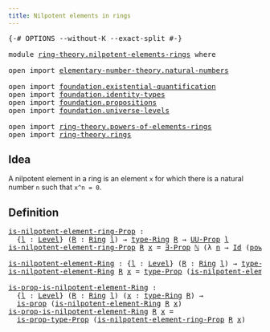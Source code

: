 ```yaml
---
title: Nilpotent elements in rings
---
```


<pre class="Agda"><a id="53" class="Symbol">{-#</a> <a id="57" class="Keyword">OPTIONS</a> <a id="65" class="Pragma">--without-K</a> <a id="77" class="Pragma">--exact-split</a> <a id="91" class="Symbol">#-}</a>

<a id="96" class="Keyword">module</a> <a id="103" href="ring-theory.nilpotent-elements-rings.html" class="Module">ring-theory.nilpotent-elements-rings</a> <a id="140" class="Keyword">where</a>

<a id="147" class="Keyword">open</a> <a id="152" class="Keyword">import</a> <a id="159" href="elementary-number-theory.natural-numbers.html" class="Module">elementary-number-theory.natural-numbers</a>

<a id="201" class="Keyword">open</a> <a id="206" class="Keyword">import</a> <a id="213" href="foundation.existential-quantification.html" class="Module">foundation.existential-quantification</a>
<a id="251" class="Keyword">open</a> <a id="256" class="Keyword">import</a> <a id="263" href="foundation.identity-types.html" class="Module">foundation.identity-types</a>
<a id="289" class="Keyword">open</a> <a id="294" class="Keyword">import</a> <a id="301" href="foundation.propositions.html" class="Module">foundation.propositions</a>
<a id="325" class="Keyword">open</a> <a id="330" class="Keyword">import</a> <a id="337" href="foundation.universe-levels.html" class="Module">foundation.universe-levels</a>

<a id="365" class="Keyword">open</a> <a id="370" class="Keyword">import</a> <a id="377" href="ring-theory.powers-of-elements-rings.html" class="Module">ring-theory.powers-of-elements-rings</a>
<a id="414" class="Keyword">open</a> <a id="419" class="Keyword">import</a> <a id="426" href="ring-theory.rings.html" class="Module">ring-theory.rings</a>
</pre>
## Idea

A nilpotent element in a ring is an element `x` for which there is a natural number `n` such that `x^n = 0`.

## Definition

<pre class="Agda"><a id="is-nilpotent-element-ring-Prop"></a><a id="591" href="ring-theory.nilpotent-elements-rings.html#591" class="Function">is-nilpotent-element-ring-Prop</a> <a id="622" class="Symbol">:</a>
  <a id="626" class="Symbol">{</a><a id="627" href="ring-theory.nilpotent-elements-rings.html#627" class="Bound">l</a> <a id="629" class="Symbol">:</a> <a id="631" href="Agda.Primitive.html#597" class="Postulate">Level</a><a id="636" class="Symbol">}</a> <a id="638" class="Symbol">(</a><a id="639" href="ring-theory.nilpotent-elements-rings.html#639" class="Bound">R</a> <a id="641" class="Symbol">:</a> <a id="643" href="ring-theory.rings.html#2551" class="Function">Ring</a> <a id="648" href="ring-theory.nilpotent-elements-rings.html#627" class="Bound">l</a><a id="649" class="Symbol">)</a> <a id="651" class="Symbol">→</a> <a id="653" href="ring-theory.rings.html#2808" class="Function">type-Ring</a> <a id="663" href="ring-theory.nilpotent-elements-rings.html#639" class="Bound">R</a> <a id="665" class="Symbol">→</a> <a id="667" href="foundation-core.propositions.html#1393" class="Function">UU-Prop</a> <a id="675" href="ring-theory.nilpotent-elements-rings.html#627" class="Bound">l</a>
<a id="677" href="ring-theory.nilpotent-elements-rings.html#591" class="Function">is-nilpotent-element-ring-Prop</a> <a id="708" href="ring-theory.nilpotent-elements-rings.html#708" class="Bound">R</a> <a id="710" href="ring-theory.nilpotent-elements-rings.html#710" class="Bound">x</a> <a id="712" class="Symbol">=</a> <a id="714" href="foundation.existential-quantification.html#1666" class="Function">∃-Prop</a> <a id="721" href="elementary-number-theory.natural-numbers.html#1458" class="Datatype">ℕ</a> <a id="723" class="Symbol">(λ</a> <a id="726" href="ring-theory.nilpotent-elements-rings.html#726" class="Bound">n</a> <a id="728" class="Symbol">→</a> <a id="730" href="foundation-core.identity-types.html#1767" class="Datatype">Id</a> <a id="733" class="Symbol">(</a><a id="734" href="ring-theory.powers-of-elements-rings.html#299" class="Function">power-Ring</a> <a id="745" href="ring-theory.nilpotent-elements-rings.html#708" class="Bound">R</a> <a id="747" href="ring-theory.nilpotent-elements-rings.html#726" class="Bound">n</a> <a id="749" href="ring-theory.nilpotent-elements-rings.html#710" class="Bound">x</a><a id="750" class="Symbol">)</a> <a id="752" class="Symbol">(</a><a id="753" href="ring-theory.rings.html#5170" class="Function">zero-Ring</a> <a id="763" href="ring-theory.nilpotent-elements-rings.html#708" class="Bound">R</a><a id="764" class="Symbol">))</a>

<a id="is-nilpotent-element-Ring"></a><a id="768" href="ring-theory.nilpotent-elements-rings.html#768" class="Function">is-nilpotent-element-Ring</a> <a id="794" class="Symbol">:</a> <a id="796" class="Symbol">{</a><a id="797" href="ring-theory.nilpotent-elements-rings.html#797" class="Bound">l</a> <a id="799" class="Symbol">:</a> <a id="801" href="Agda.Primitive.html#597" class="Postulate">Level</a><a id="806" class="Symbol">}</a> <a id="808" class="Symbol">(</a><a id="809" href="ring-theory.nilpotent-elements-rings.html#809" class="Bound">R</a> <a id="811" class="Symbol">:</a> <a id="813" href="ring-theory.rings.html#2551" class="Function">Ring</a> <a id="818" href="ring-theory.nilpotent-elements-rings.html#797" class="Bound">l</a><a id="819" class="Symbol">)</a> <a id="821" class="Symbol">→</a> <a id="823" href="ring-theory.rings.html#2808" class="Function">type-Ring</a> <a id="833" href="ring-theory.nilpotent-elements-rings.html#809" class="Bound">R</a> <a id="835" class="Symbol">→</a> <a id="837" href="foundation-core.universe-levels.html#235" class="Primitive">UU</a> <a id="840" href="ring-theory.nilpotent-elements-rings.html#797" class="Bound">l</a>
<a id="842" href="ring-theory.nilpotent-elements-rings.html#768" class="Function">is-nilpotent-element-Ring</a> <a id="868" href="ring-theory.nilpotent-elements-rings.html#868" class="Bound">R</a> <a id="870" href="ring-theory.nilpotent-elements-rings.html#870" class="Bound">x</a> <a id="872" class="Symbol">=</a> <a id="874" href="foundation-core.propositions.html#1495" class="Function">type-Prop</a> <a id="884" class="Symbol">(</a><a id="885" href="ring-theory.nilpotent-elements-rings.html#591" class="Function">is-nilpotent-element-ring-Prop</a> <a id="916" href="ring-theory.nilpotent-elements-rings.html#868" class="Bound">R</a> <a id="918" href="ring-theory.nilpotent-elements-rings.html#870" class="Bound">x</a><a id="919" class="Symbol">)</a>

<a id="is-prop-is-nilpotent-element-Ring"></a><a id="922" href="ring-theory.nilpotent-elements-rings.html#922" class="Function">is-prop-is-nilpotent-element-Ring</a> <a id="956" class="Symbol">:</a>
  <a id="960" class="Symbol">{</a><a id="961" href="ring-theory.nilpotent-elements-rings.html#961" class="Bound">l</a> <a id="963" class="Symbol">:</a> <a id="965" href="Agda.Primitive.html#597" class="Postulate">Level</a><a id="970" class="Symbol">}</a> <a id="972" class="Symbol">(</a><a id="973" href="ring-theory.nilpotent-elements-rings.html#973" class="Bound">R</a> <a id="975" class="Symbol">:</a> <a id="977" href="ring-theory.rings.html#2551" class="Function">Ring</a> <a id="982" href="ring-theory.nilpotent-elements-rings.html#961" class="Bound">l</a><a id="983" class="Symbol">)</a> <a id="985" class="Symbol">(</a><a id="986" href="ring-theory.nilpotent-elements-rings.html#986" class="Bound">x</a> <a id="988" class="Symbol">:</a> <a id="990" href="ring-theory.rings.html#2808" class="Function">type-Ring</a> <a id="1000" href="ring-theory.nilpotent-elements-rings.html#973" class="Bound">R</a><a id="1001" class="Symbol">)</a> <a id="1003" class="Symbol">→</a>
  <a id="1007" href="foundation-core.propositions.html#1309" class="Function">is-prop</a> <a id="1015" class="Symbol">(</a><a id="1016" href="ring-theory.nilpotent-elements-rings.html#768" class="Function">is-nilpotent-element-Ring</a> <a id="1042" href="ring-theory.nilpotent-elements-rings.html#973" class="Bound">R</a> <a id="1044" href="ring-theory.nilpotent-elements-rings.html#986" class="Bound">x</a><a id="1045" class="Symbol">)</a>
<a id="1047" href="ring-theory.nilpotent-elements-rings.html#922" class="Function">is-prop-is-nilpotent-element-Ring</a> <a id="1081" href="ring-theory.nilpotent-elements-rings.html#1081" class="Bound">R</a> <a id="1083" href="ring-theory.nilpotent-elements-rings.html#1083" class="Bound">x</a> <a id="1085" class="Symbol">=</a>
  <a id="1089" href="foundation-core.propositions.html#1562" class="Function">is-prop-type-Prop</a> <a id="1107" class="Symbol">(</a><a id="1108" href="ring-theory.nilpotent-elements-rings.html#591" class="Function">is-nilpotent-element-ring-Prop</a> <a id="1139" href="ring-theory.nilpotent-elements-rings.html#1081" class="Bound">R</a> <a id="1141" href="ring-theory.nilpotent-elements-rings.html#1083" class="Bound">x</a><a id="1142" class="Symbol">)</a>
</pre>